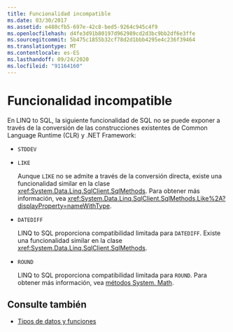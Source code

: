 ```yaml
---
title: Funcionalidad incompatible
ms.date: 03/30/2017
ms.assetid: e480cfb5-697e-42c8-bed5-9264c945c4f9
ms.openlocfilehash: d4fe3d91b80197d962989cd2d3bc9bb2df6e3ffe
ms.sourcegitcommit: 5b475c1855b32cf78d2d1bbb4295e4c236f39464
ms.translationtype: MT
ms.contentlocale: es-ES
ms.lasthandoff: 09/24/2020
ms.locfileid: "91164160"
---
```

# <a name="unsupported-functionality"></a>Funcionalidad incompatible

En LINQ to SQL, la siguiente funcionalidad de SQL no se puede exponer a través de la conversión de las construcciones existentes de Common Language Runtime (CLR) y .NET Framework:  
  
- `STDDEV`  
  
- `LIKE`  
  
     Aunque `LIKE` no se admite a través de la conversión directa, existe una funcionalidad similar en la clase <xref:System.Data.Linq.SqlClient.SqlMethods>. Para obtener más información, vea <xref:System.Data.Linq.SqlClient.SqlMethods.Like%2A?displayProperty=nameWithType>.  
  
- `DATEDIFF`  
  
     LINQ to SQL proporciona compatibilidad limitada para `DATEDIFF`. Existe una funcionalidad similar en la clase <xref:System.Data.Linq.SqlClient.SqlMethods>.  
  
- `ROUND`  
  
     LINQ to SQL proporciona compatibilidad limitada para `ROUND`. Para obtener más información, vea [métodos System. Math](system-math-methods.md).  
  
## <a name="see-also"></a>Consulte también

- [Tipos de datos y funciones](data-types-and-functions.md)
